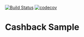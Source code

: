 [![Build Status](https://travis-ci.org/Sokolovskaia/cashback-ci.svg?branch=master)](https://travis-ci.org/Sokolovskaia/cashback-ci)
[![codecov](https://codecov.io/gh/Sokolovskaia/cashback-ci/branch/master/graph/badge.svg)](https://codecov.io/gh/Sokolovskaia/cashback-ci)

# Cashback Sample